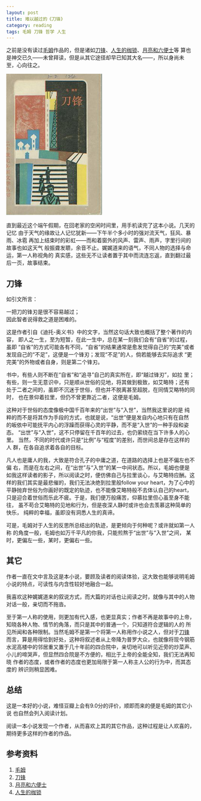 ```yaml
---
layout: post
title: 难以越过的《刀锋》
category: reading
tags: 毛姆 刀锋 哲学 人生
---
```


之前是没有读过[毛姆][毛姆]作品的，但是诸如[刀锋][刀锋]、[人生的枷锁][人生的枷锁]、[月亮和六便士][月亮和六便士]等
算也是神交已久——未曾拜读，但是从其它途径却早已知其大名——，所以身尚未
至，心向往之。

![daofeng](/assets/images/daofeng.jpg)

直到最近这个端午假期，在回老家的空闲时间里，用手机读完了这本小说。几天的记忆
由于天气的缘故让人记忆犹新——下午半个多小时的强对流天气，狂风、暴雨、冰雹
再加上结束时的彩虹——而和着窗外的风声、雷声、雨声，字里行间的故事也如这天气
般振聋发聩，余音不止。娓娓道来的语气，不同人物的选择与命运，第一人称视角的
真实感，这些无不让读者置于其中而流连忘返，直到翻过最后一页，故事结束。

## 刀锋

如引文所言：

<pre>
一把刀的锋刃是很不容易越过；
因此智者说得救之道是困难的。
</pre>


这是作者引自《迪托-奥义书》中的文字，当然这句话大致也概括了整个著作的内容，
即人之一生，至为短暂，在此一生中，总在某一刻我们会有“自省”的过程，虽即
“自省”的方式可能各有不同，“自省”的结果通常是愈发觉得自己的“完美”或者
发现自己的“不足”，这便是一个锋刃；发现“不足”的人，倘若能够去实际追求
“更完美”的外物或者自身，则是第二个锋刃。

书中，有些人则不断在“自省”和“追寻”自己的真实所在，即“越过锋刃”，如拉
里；有些，则一生无意识中，只是顺从世俗的见地，将其做到极致，如艾略特；还有
处于二者之间的，虽即不沉迷于世俗，但也并不脱离甚至超脱，在同情艾略特的同时，
也在景仰着拉里，但仍不曾更靠近二者，这便是毛姆。

这种对于世俗的态度像极中国千百年来的“出世”与“入世”，当然我这里说的是
纯粹的而不是将其作为手段的方式，也就是说，“出世”便是发自内心地只有在自然
的皈依中可能抚平内心的浮躁而获得心灵的平静，而不是“入世”的一种手段和姿态。
“出世”与“入世”，这不只停留在千百年的过去，也仍萦绕在当下许多人的心里。
当然，不同的时代或许只是“比例”与“程度”的差别，而世间总是存在这样的人
群，在各自追求着各自的目标。

凡人也是庸人的我，大致是符合孔子的中庸之道，在道路的选择上也是不偏左也不偏
右，而是在左右之间，在“出世”与“入世”的某一中间状态。所以，毛姆也便是
如我这样读者的影子，所以阅读之时，便仿佛自己与拉里谈心，与艾略特应酬。这
样的我们其实是最悲催的，我们无法决绝到拉里般follow your heart，为了心中的
平静抛弃世俗为你画好的既定的轨迹，也不能像艾略特般不去体认自己的heart，
只是迎合着世俗而乐此不疲。于是，我们便万般痛苦，仰慕拉里但心虽至身不能往，
虽不苟合艾略特的见地和行为，但是夜深人静时或许也会去羡慕这种简单的快乐，
纯粹的幸福，虽即没有洞悉人生的真谛。

可是，毛姆对于人生的反思所总结出的轨迹，是更倾向于何种呢？或许就如第一人称
的角度一般，毛姆也如万千平凡的你我，只能煎熬于“出世”与“入世”之间，
某时，更偏左一些，某时，更偏右一些。

## 其它

作者一直在文中言及这是本小说，要顾及读者的阅读体验，这大致也能够说明毛姆
小说的特点，可读性与内含性较好地融合一起。

我喜欢这种娓娓道来的叙说方式，而大篇的对话也让阅读之时，就像与其中的人物
对话一般，亲切而不拖沓。

至于第一人称的使用，则更加有代入感，也更显真实；作者不再是故事中的上帝，
知晓各种人物、情节的角落，而只是其中的普通一个，只知道符合逻辑的人的
所见所闻和各种限制。当然毛姆不是第一个将第一人称用作小说之人，但对于[刀锋][刀锋]
而言，算是用得恰到好处，这种将叙述者从上帝降为普罗大众，也就像将现今钢筋
水泥高楼中的邻居重又置于几十年前的四合院中，亲切地可以听见近旁的炒菜声、
小儿的啼哭声，但显然四合院是不方便的，相比于上帝的全能全知，我们无法再知晓
作者的态度，或者作者的态度也更加局限于第一人称主人公的行为中，而其态度的
辨识则稍显困难。

## 总结

这是一本好的小说，难怪豆瓣上会有9.0分的评价，顺即而来的便是毛姆的其它小说
也自然会列入阅读计划。

阅读一本小说发现一个作者，从而喜欢上其的其它作品，这种过程是让人欢喜的，
期待更多这样的作者的作品。


## 参考资料
1. [毛姆][毛姆]
2. [刀锋][刀锋]
3. [月亮和六便士][月亮和六便士]
4. [人生的枷锁][人生的枷锁]


[毛姆]: http://baike.baidu.com/view/682974.htm
[刀锋]: http://book.douban.com/subject/2035162/
[月亮和六便士]: http://book.douban.com/subject/4123116/
[人生的枷锁]: http://book.douban.com/subject/2035171/

